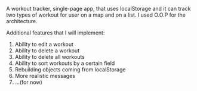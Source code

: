 A workout tracker, single-page app, that uses localStorage and it can track two types of workout for user on a map and on a list. I used O.O.P for the architecture.

Additional features that I will implement:
1. Ability to edit a workout
2. Ability to delete a workout
3. Ability to delete all workouts
4. Ability to sort workouts by a certain field
5. Rebuilding objects coming from localStorage
6. More realistic messages
7. ...(for now)
